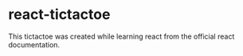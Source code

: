 # react-tictactoe
This tictactoe was created while learning react from the official react documentation.
